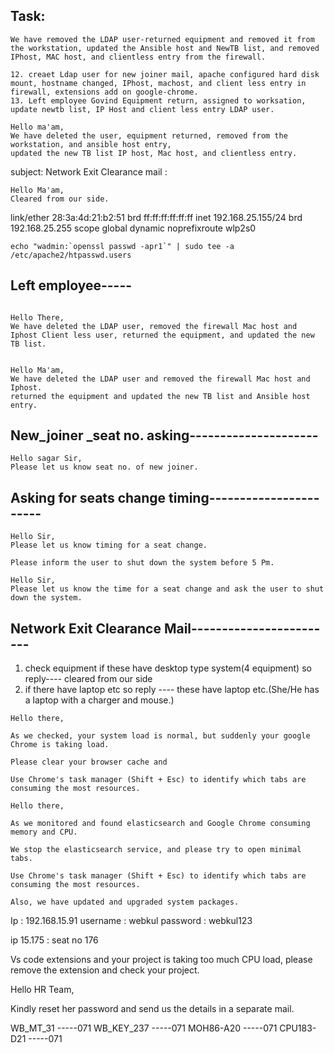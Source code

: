 ## Task:
```
We have removed the LDAP user-returned equipment and removed it from the workstation, updated the Ansible host and NewTB list, and removed IPhost, MAC host, and clientless entry from the firewall.
```

```
12. creaet Ldap user for new joiner mail, apache configured hard disk mount, hostname changed, IPhost, machost, and client less entry in firewall, extensions add on google-chrome.
13. Left employee Govind Equipment return, assigned to worksation, update newtb list, IP Host and client less entry LDAP user.
```

```
Hello ma'am,
We have deleted the user, equipment returned, removed from the workstation, and ansible host entry,
updated the new TB list IP host, Mac host, and clientless entry.
```

subject: Network Exit Clearance mail :
```
Hello Ma'am,
Cleared from our side.
```
link/ether 28:3a:4d:21:b2:51 brd ff:ff:ff:ff:ff:ff
    inet 192.168.25.155/24 brd 192.168.25.255 scope global dynamic noprefixroute wlp2s0

```
echo "wadmin:`openssl passwd -apr1`" | sudo tee -a /etc/apache2/htpasswd.users
```

## Left employee-----
```

Hello There,
We have deleted the LDAP user, removed the firewall Mac host and Iphost Client less user, returned the equipment, and updated the new TB list.

```

```

Hello Ma'am,
We have deleted the LDAP user and removed the firewall Mac host and Iphost.
returned the equipment and updated the new TB list and Ansible host entry.

```
## New_joiner _seat no. asking---------------------
```
Hello sagar Sir,
Please let us know seat no. of new joiner.
```
## Asking for seats change timing-----------------------
```
Hello Sir,
Please let us know timing for a seat change.
```

```=
Please inform the user to shut down the system before 5 Pm.
```

```
Hello Sir,
Please let us know the time for a seat change and ask the user to shut down the system.
```

 
## Network Exit Clearance Mail------------------------ 
1. check equipment if these have desktop type system(4 equipment) so reply---- cleared from our side
2. if there have laptop etc so reply ---- these have laptop etc.(She/He has a laptop with a charger and mouse.)


``` shell
Hello there,

As we checked, your system load is normal, but suddenly your google Chrome is taking load.

Please clear your browser cache and

Use Chrome's task manager (Shift + Esc) to identify which tabs are consuming the most resources.
```

``` shell 
Hello there,

As we monitored and found elasticsearch and Google Chrome consuming memory and CPU.

We stop the elasticsearch service, and please try to open minimal tabs.

Use Chrome's task manager (Shift + Esc) to identify which tabs are consuming the most resources.

Also, we have updated and upgraded system packages.
```
 
 
Ip : 192.168.15.91
username : webkul
password : webkul123

ip 15.175 : seat no 176

 
 Vs code extensions and your project is taking too much CPU load, please remove the extension and check your project.
 
 
 
 Hello HR Team,

Kindly reset her password and send us the details in a separate mail.
 

WB_MT_31 -----071
WB_KEY_237 -----071
MOH86-A20 -----071
CPU183-D21 -----071